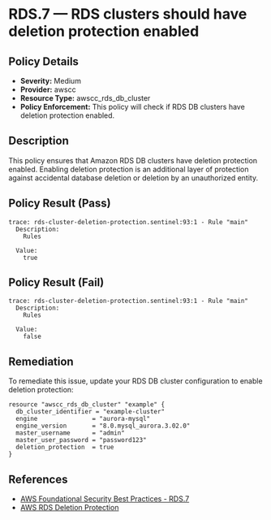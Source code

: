 # RDS.7 — RDS clusters should have deletion protection enabled

## Policy Details

* **Severity:** Medium
* **Provider:** awscc
* **Resource Type:** awscc_rds_db_cluster
* **Policy Enforcement:** This policy will check if RDS DB clusters have deletion protection enabled.

## Description

This policy ensures that Amazon RDS DB clusters have deletion protection enabled. Enabling deletion protection is an additional layer of protection against accidental database deletion or deletion by an unauthorized entity.

## Policy Result (Pass)

```
trace: rds-cluster-deletion-protection.sentinel:93:1 - Rule "main"
  Description:
    Rules

  Value:
    true
```

## Policy Result (Fail)

```
trace: rds-cluster-deletion-protection.sentinel:93:1 - Rule "main"
  Description:
    Rules

  Value:
    false
```

## Remediation

To remediate this issue, update your RDS DB cluster configuration to enable deletion protection:

```hcl
resource "awscc_rds_db_cluster" "example" {
  db_cluster_identifier = "example-cluster"
  engine               = "aurora-mysql"
  engine_version       = "8.0.mysql_aurora.3.02.0"
  master_username      = "admin"
  master_user_password = "password123"
  deletion_protection  = true
}
```

## References

- [AWS Foundational Security Best Practices - RDS.7](https://docs.aws.amazon.com/securityhub/latest/userguide/securityhub-standards-fsbp-controls.html#fsbp-rds-7)
- [AWS RDS Deletion Protection](https://docs.aws.amazon.com/AmazonRDS/latest/UserGuide/USER_DeleteCluster.html#USER_DeleteCluster.DeletionProtection)
